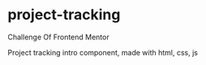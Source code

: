 # project-tracking


Challenge Of Frontend Mentor

Project tracking intro component, made with html, css, js
